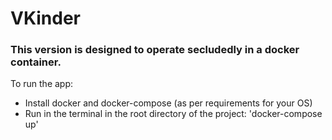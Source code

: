 # VKinder
### This version is designed to operate secludedly in a docker container.
To run the app:
- Install docker and docker-compose (as per requirements for your OS)
- Run in the terminal in the root directory of the project: 'docker-compose up'
